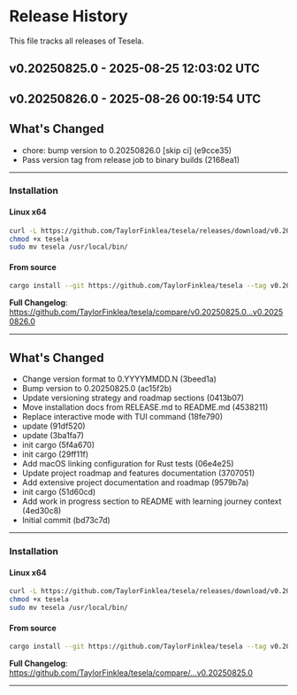 # Release History

This file tracks all releases of Tesela.


## v0.20250825.0 - 2025-08-25 12:03:02 UTC


## v0.20250826.0 - 2025-08-26 00:19:54 UTC

## What's Changed

- chore: bump version to 0.20250826.0 [skip ci] (e9cce35)
- Pass version tag from release job to binary builds (2168ea1)

---

### Installation

#### Linux x64
```bash
curl -L https://github.com/TaylorFinklea/tesela/releases/download/v0.20250826.0/tesela-linux-x64 -o tesela
chmod +x tesela
sudo mv tesela /usr/local/bin/
```

#### From source
```bash
cargo install --git https://github.com/TaylorFinklea/tesela --tag v0.20250826.0
```

**Full Changelog**: https://github.com/TaylorFinklea/tesela/compare/v0.20250825.0...v0.20250826.0

---

## What's Changed

- Change version format to 0.YYYYMMDD.N (3beed1a)
- Bump version to 0.20250825.0 (ac15f2b)
- Update versioning strategy and roadmap sections (0413b07)
- Move installation docs from RELEASE.md to README.md (4538211)
- Replace interactive mode with TUI command (18fe790)
- update (91df520)
- update (3ba1fa7)
- init cargo (5f4a670)
- init cargo (29ff11f)
- Add macOS linking configuration for Rust tests (06e4e25)
- Update project roadmap and features documentation (3707051)
- Add extensive project documentation and roadmap (9579b7a)
- init cargo (51d60cd)
- Add work in progress section to README with learning journey context (4ed30c8)
- Initial commit (bd73c7d)

---

### Installation

#### Linux x64
```bash
curl -L https://github.com/TaylorFinklea/tesela/releases/download/v0.20250825.0/tesela-linux-x64 -o tesela
chmod +x tesela
sudo mv tesela /usr/local/bin/
```

#### From source
```bash
cargo install --git https://github.com/TaylorFinklea/tesela --tag v0.20250825.0
```

**Full Changelog**: https://github.com/TaylorFinklea/tesela/compare/...v0.20250825.0

---
